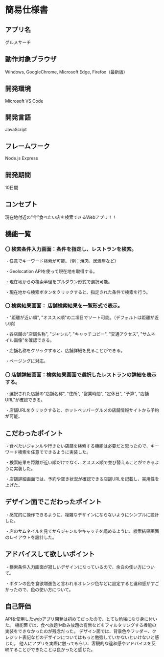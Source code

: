 # 簡易仕様書
## アプリ名
グルメサーチ
## 動作対象ブラウザ
Windows, GoogleChrome, Microsoft Edge, Firefox（最新版）
## 開発環境
Microsoft VS Code
## 開発言語
JavaScript
## フレームワーク
Node.js Express
## 開発期間
10日間
## コンセプト
現在地付近の"今"食べたい店を検索できるWebアプリ！！
## 機能一覧
### 〇 検索条件入力画面：条件を指定し、レストランを検索。
・任意でキーワード検索が可能。（例：焼肉，居酒屋など）

・Geolocation APIを使って現在地を取得する。

・現在地からの検索半径をプルダウン形式で選択可能。

・現在地から検索ボタンをクリックすると、指定された条件で検索を行う。
### 〇 検索結果画面： 店舗検索結果を一覧形式で表示。

・"距離が近い順", "オススメ順"の二項目でソート可能。（デフォルトは距離が近い順）

・各店舗の"店舗名称", "ジャンル", "キャッチコピー", "交通アクセス", "サムネイル画像"を確認できる。

・店舗名称をクリックすると、店舗詳細を見ることができる。

・ページングに対応。
### 〇 店舗詳細画面：検索結果画面で選択したレストランの詳細を表示する。
・選択された店舗の"店舗名称", "住所", "営業時間", "定休日", "予算", "店舗URL"が確認できる。

・店舗URLをクリックすると、ホットペッパーグルメの店舗情報サイトから予約が可能。
## こだわったポイント
・食べたいジャンルや行きたい店舗を検索する機能は必要だと思ったので、キーワード検索を任意でできるように実装した。

・検索結果を距離が近い順だけでなく、オススメ順で並び替えることができるように実装した。

・店舗詳細画面では、予約や空き状況が確認できる店舗URLを記載し、実用性を上げた。
## デザイン面でこだわったポイント
・感覚的に操作できるように、複雑なデザインにならないようにシンプルに設計した。

・店のサムネイルを見てからジャンルやキャッチを読めるように、検索結果画面のレイアウトを設計した。
## アドバイスして欲しいポイント
・検索条件入力画面が寂しいデザインになっているので、余白の使い方について。

・ボタンの色を食欲増進色と言われるオレンジ色などに設定すると違和感がすごかったので、色の使い方について。
## 自己評価
APIを使用したwebアプリ開発は初めてだったので、とても勉強になり身に付いた。
機能面では、食べ放題や飲み放題の有無などをフィルタリングする機能の実装をできなかったのが残念だった。
デザイン面では、背景色やフッダー、クレジット表記などのデザインについてはもっと勉強していかないといけないと感じた。
他人にアプリを実際に触ってもらい、客観的な違和感やアドバイスを反映することができたことは良かったと感じた。
